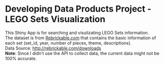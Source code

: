 Developing Data Products Project - LEGO Sets Visualization  
==========================================================

This Shiny App is for searching and visulizating LEGO Sets information.    
The dataset is from [Rebrickable.com](http://rebrickable.com/) that contains the basic information of each set (set_id, year, number of pieces, theme, descriptions).  
Data Source: http://rebrickable.com/downloads  
**Note**: Since I didn't use the API to collect data, the current data might not be 100% accurate.   



